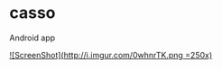 # casso
Android app

[![ScreenShot](http://i.imgur.com/0whnrTK.png =250x)](https://www.dropbox.com/s/tpyrtt9tmmnyn0g/CS%20Senior%20Project%20Demo.mov?dl=0)
